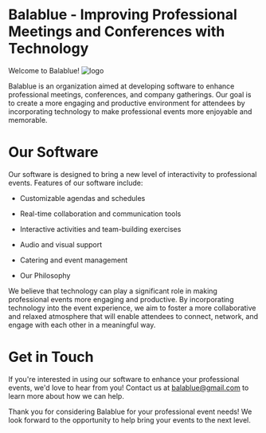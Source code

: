 # Balablue - Improving Professional Meetings and Conferences with Technology
Welcome to Balablue!
![logo](https://user-images.githubusercontent.com/124720194/217551194-c842d8cd-a670-4263-ad94-6971edf2fe18.png)

Balablue is an organization aimed at developing software to enhance professional meetings, conferences, and company gatherings. Our goal is to create a more engaging and productive environment for attendees by incorporating technology to make professional events more enjoyable and memorable.

# Our Software
Our software is designed to bring a new level of interactivity to professional events. Features of our software include:

- Customizable agendas and schedules

- Real-time collaboration and communication tools

- Interactive activities and team-building exercises

- Audio and visual support

- Catering and event management

- Our Philosophy

We believe that technology can play a significant role in making professional events more engaging and productive. By incorporating technology into the event experience, we aim to foster a more collaborative and relaxed atmosphere that will enable attendees to connect, network, and engage with each other in a meaningful way.

# Get in Touch
If you're interested in using our software to enhance your professional events, we'd love to hear from you! Contact us at balablue@gmail.com to learn more about how we can help.

Thank you for considering Balablue for your professional event needs! We look forward to the opportunity to help bring your events to the next level.
